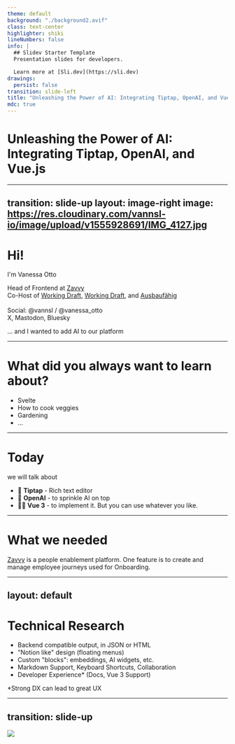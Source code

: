 ```yaml
---
theme: default
background: "./background2.avif"
class: text-center
highlighter: shiki
lineNumbers: false
info: |
  ## Slidev Starter Template
  Presentation slides for developers.

  Learn more at [Sli.dev](https://sli.dev)
drawings:
  persist: false
transition: slide-left
title: "Unleashing the Power of AI: Integrating Tiptap, OpenAI, and Vue.js"
mdc: true
---
```


# Unleashing the Power of AI: Integrating Tiptap, OpenAI, and Vue.js

---
transition: slide-up
layout: image-right
image: https://res.cloudinary.com/vannsl-io/image/upload/v1555928691/IMG_4127.jpg
---

# Hi!

I'm Vanessa Otto

Head of Frontend at <a href="https://www.zavvy.io/" target="_blank" rel="nofollow noopener">Zavvy</a> <br>
Co-Host of <a href="https://workingdraft.de" target="_blank" rel="nofollow noopener">Working Draft</a>, <a href="https://expect-exception.netlify.app/" target="_blank" rel="nofollow noopener">Working Draft</a>, and <a href="https://ausbaufaehig-podcast.de/" target="_blank" rel="nofollow noopener">Ausbaufähig</a> <br><br>
Social: @vannsl / @vanessa_otto<br>
<span class="opacity-60">X, Mastodon, Bluesky</span>


<p v-click class="absolute bottom-23 left-45 transform -rotate-10">... and I wanted to add AI to our platform</p>

---

# What did you always want to learn about?

- Svelte
- How to cook veggies
- Gardening
- ...

---

# Today

we will talk about

<v-clicks>

- 📝 **Tiptap** - Rich text editor
- 🎨 **OpenAI** - to sprinkle AI on top
- 🧑‍💻 **Vue 3** - to implement it. But you can use whatever you like.

</v-clicks>

---


# What we needed

<a href="https://app.zavvy.io/company_admin/journeys/38835/builder/edit?sectionId=571744#/" target="_blank" rel="nofollow noopener">Zavvy</a> is a people enablement platform. One feature is to create and manage employee journeys used for Onboarding.

---
layout: default
---

# Technical Research


<v-clicks>

- Backend compatible output, in JSON or HTML
- "Notion like" design (floating menus)
- Custom "blocks": embeddings, AI widgets, etc.
- Markdown Support, Keyboard Shortcuts, Collaboration
- Developer Experience* (Docs, Vue 3 Support)

</v-clicks>

<p v-click class="opacity-60">*Strong DX can lead to great UX</p>

---
transition: slide-up
---

<div style="overflow-y:scroll; height: 100vh;padding-bottom:400px;">
<img src="/research.png">
</div>



---
transition: slide-up
---


### Decision for Tiptap

|     |     |
| --- | --- |
| 🤩 **Pro** | Headless UI |
|  | Modern framework, easy to get started with |
|  | Extensible (own plugins) |
| 😞 **Contra** | Headless UI means (almost) no UI |
|  | Was in beta / still early release |

<!--
|  | Albeit good documentation, no big community yet - and some hiccups after the release. Some examples with Vue 2, some in Vue 3. Although TypeScript support is pretty well, most examples come without. |
-->

---
transition: slide-up
---

# Tiptap Framework


|     |     |
| --- | --- |
| **Nodes** | <code>block</code> |
|  | Paragraph, Bullet list, Code blocks, etc. |
| **Marks** | <code>inline</code> |
| | bold, italic, code, etc. |
| **Extensions** | First party, community, and your own |
| **Commands** | Programmatically change content and alter selections |
| <code>@tiptap/pm</code> | Tiptap is built on ProseMirror, internals accessible |

---
transition: slide-up
---

# Create Editor

```ts {all|4|5|6|7|8-10|8-10|6}
import { Editor } from "@tiptap/vue-3";

const editor = new Editor({
  editable: props.isEditable,
  autofocus: props.shouldAutofocus,
  extensions: initializeExtensions(),
  content: props.content || "",
  onUpdate: () => {
    updateModelValue(editor.getHTML());
  },
});
```

<arrow v-click="[3, 4]" x1="300" y1="350" x2="230" y2="220" color="#564" width="3" arrowSize="1" />

<div v-click="[3, 4]" class="absolute bottom-12 left-45 shadow">

```ts 
extensions: initializeExtensions(
  {
    promptConfig: props.promptConfig,
    attachmentConfig: props.attachmentConfig,
  },
  t
),
```

</div>

<div v-click="[5, 7]">
<div class="absolute bottom-23 left-20 shadow">

```ts 
const updateModelValue = debounce((value: string) => {
  const cleanedHtml = cleanHtml(value);
  const isEmpty = isHtmlEmpty(cleanedHtml);
  emit("update-content", isEmpty ? null : cleanedHtml);
}, 650);
```

</div>
<div v-click=[6,7] class="absolute bottom-23 right-0 shadow">

```ts 
function cleanHtml(xmlString: string) {
  const documentFragment = document.createElement("template");
  documentFragment.innerHTML = xmlString;
  documentFragment.content
    .querySelectorAll("[zvy-js-client-only='true']")
    .forEach((el) => el.remove());

  return documentFragment.innerHTML;
}
```

</div>

</div>

<arrow v-click="[5, 7]" x1="300" y1="350" x2="230" y2="270" color="#564" width="3" arrowSize="1" />
<arrow v-click="[6, 7]" x1="520" y1="300" x2="300" y2="380" color="#564" width="3" arrowSize="1" />

---
transition: slide-up
---

# Initialize Extensions

```ts {all|2|2-6|10-13|14-15|16-17|7-9,18-20}
[
  StarterKit.configure({
    heading: {
      levels: [1, 2, 3],
    },
  }),
  Commands.configure({
    suggestion: suggestions(), // Floating menu
  }),
  Placeholder.configure({
    emptyEditorClass: "v-editor-empty",
    placeholder: t("modules.rich_text_editor.placeholder"),
  }),
  Link.configure(),
  Underline.configure(),
  ActionTextAttachmentExtension.configure(),
  ZavvyAiExtension.configure(),
  BubbleMenu.configure({
    element: document.querySelector('.menu'),
  }),
];

```

<arrow  v-click="[1,2]" x1="530" y1="130" x2="250" y2="130" color="#564" width="3" arrowSize="1" />
<div v-click="[1,2]"  class="absolute top-20 right-20 shadow bg-white rounded p-4 grid grid-cols-2 gap-8">

<div>

## Nodes

- Blockquote
- BulletList
- CodeBlock
- Document
- HardBreak
- Heading
- HorizontalRule
- ListItem
- OrderedList
- Paragraph
- Text

</div>
<div>

## Marks

- Bold
- Code
- Italic
- Strike

## Extensions

- Dropcursor
- Gapcursor
- History

</div>
</div>

<arrow  v-click="[2, 3]" x1="380" y1="130" x2="250" y2="160" color="#564" width="3" arrowSize="1" />
<video v-click="[2, 3]" class="absolute top-20 right-20" width="500" autoplay controls>
  <source src="/headline.mov" type="video/mp4">
</video>

<img v-click="[3, 4]" class="absolute top-60 right-20" src="/placeholder.png" width="300">

<div v-click="[4,5]" class="absolute top-50 right-20 shadow bg-white rounded p-4">

```ts
Link.configure({
  autolink: true, // default
  linkOnPaste: true, // default
  protocols: ["mailto"], // additional protocols - default: []
  openOnClick: true, // default
  HTMLAttributes: {
    rel: "noopener noreferrer",
    target: "_blank",
  },
}),
```

</div>

---
transition: slide-up
---

# Bubble menu


<div v-click="[1,5]">

```html {all|all|3-5|7-12}
<TipTapBubbleMenu
  class="tw-flex tw-rounded tw-bg-background tw-p-1 tw-shadow-zv"
  :tippy-options="{ duration: 100 }"
  :editor="editor"
  :should-show="shouldShowHandler"
>
  <BubbleMenuButton
    :is-active="editor.isActive('bold')"
    icon="formatBoldOutline"
    label="Bold"
    @click="editor.chain().focus().toggleBold().run()"
  />
  <!-- ... -->
</TipTapBubbleMenu>
```

</div>

<img src="/bubble_menu_1.png" style="width:300px" class="absolute shadow top-10 right-20">
<img src="/bubble_menu_2.png" style="width:300px" class="absolute shadow bottom-10 right-20">


---
transition: slide-up
layout: image-right
image: "./floating_menu_1.png"
---

# Floating Menu

```ts {all|8-15}
const suggestions = [
  // ...
  {
    title: t("modules.rich_text_editor.suggestions.h1"),
    slug: "h1",
    icon: "formatH1Outline",
    command: ({ editor, range }) => {
      editor
        .chain()
        .focus()
        .deleteRange(range)
        .setNode("heading", { level: 1 })
        .run();
    },
  },
  // ...
]
```

---
transition: slide-up
layout: image-right
image: "./floating_menu.png"
---

# Floating Menu

```ts {all|11}
const items = [
  // ...
  {
    title: t("modules.rich_text_editor.suggestions.ask_zavvy_ai"),
    slug: "zavvy_ai_topic_completion",
    icon: "autoAwesomeOutline",
    command: ({ editor, range }) => {
      editor
        .chain()
        .deleteRange(range)
        .setZavvyAiPromptActionCompletion()
        .run();
    },
  }
  // ...
]
```

---

# AI Extension

<div class="overflow-scroll h-100">

```ts
const ZavvyAiExtension = Node.create<ZavvyAiOptions>({
  // ...
  name: "zavvy-ai"

  addAttributes() {
    return {
      "zvy-js-client-only": {
        default: "true",
      },
    };
  },

  addCommands() {
    return {
      setZavvyAiPromptActionCompletion:
        () =>
        ({ commands }) =>
          commands.insertContent({
            type: this.name,
            attrs: {
              prompt: "completion",
            },
          }),
    };
  },

  // ...
});
```

</div>

---

# NodeViewWrapper: ZavvyAi.vue

```html
<script setup lang="ts">
import { nodeViewProps, NodeViewWrapper } from "@tiptap/vue-3";

const props = defineProps(nodeViewProps);

constole.log(props.node.attrs.prompt); // "completion"
</script>

<template>
  <NodeViewWrapper>
    Hello world!
  </NodeViewWrapper>
</template>
```
---

# Input Field

```html
<script setup lang="ts">
import { ref } from "vue";

const inputValue = ref("");
const responseText = ref("");

watch(inputValue, (value) => {
  // make call to open AI with prompt
  responseText.value = "Dummy Response";
}
</script>

<template>
  <NodeViewWrapper>
    <input v-model="inputValue" />
    <div v-if="responseText">{{ responseText }}</div>
  </NodeViewWrapper>
</template>
```
---
---

# // make call to open AI with prompt - and then what?

- Frontend sends the prompt to Backend
- Backend sends the prompt to OpenAI
  - either directly
  - or using a service (e.g. <a href="https://azure.microsoft.com/en-us/solutions/ai" target="_blank" rel="noopener">Azure AI</a>)
- OpenAI sends the response to Backend, and Backend back to Frontend

---

# Insert and delete


<div class="overflow-scroll h-100">

```html
<script setup lang="ts">
const props = defineProps(nodeViewProps);

function insertAndDeleteNode() {
  // inserts AI content directly before this node
  props.editor
    .chain()
    .focus()
    .insertContentAt(props.editor.state.selection.$anchor.pos, responseText.value)
    .run();

  props.deleteNode();
  props.editor.commands.focus();
}
</script>

<template>
  <NodeViewWrapper>
    <button type="button" @click="insertAndDeleteNode">Insert!</button>
  </NodeViewWrapper>
</template>
```

</div>


---
transition: slide-left
---

# OpenAI

## Completion (Legacy)

Receives a simple prompt:

```
Translate the following English text to French: "{text}"
```

<p></p>

<div v-click>

## Chat Completion

Receives an array of messages:

```
[{"role": "user", "content": 'Translate the following English text to French: "{text}"'}]
```
</div>

<div v-click>

=> Nowadays, use the `Chat Completion` API which uses the newer models.

</div>



---
transition: slide-up
---

# OpenAI Models

|     | **Model families**   | **API Endpoint** |
| --- | --- | --- |
| Newer models (2023–) | gpt-4, gpt-3.5-turbo | https://api.openai.com/v1/chat/completions|
| Updated base models (2023) | babbage-002, davinci-002 | https://api.openai.com/v1/completions|
| Legacy models (2020–2022) | text-davinci-003, text-davinci-002, davinci, curie, babbage, ada | https://api.openai.com/v1/completions|

---
transition: slide-left
---

# Prompt injection

> Prompt injection is the process of hijacking a language model's output.

<p></p>

<div v-click>

```
Translate the following English text to French: "{text}"
```

</div>

---
transition: slide-up
---

# Prompt injection

<img src="/prompt_injection.png" class="h-80">

<a href="https://gandalf.lakera.ai/" target="_blank" rel="noopener noreferrer" class="text-center">Gandalf Game</a>

---
layout: end
---

Thanks

X: @vannsl

Mastodon: @vanessa_otto@hachyderm.io

